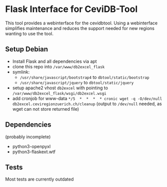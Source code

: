 Flask Interface for CeviDB-Tool
===============================

This tool provides a webinterface for the cevidbtool.
Using a webinterface simplifies maintenance and reduces
the support needed for new regions wanting to use the tool.

Setup Debian
------------
  - Install Flask and all dependencies via apt
  - clone this repo into `/var/www/db2excel_flask`
  - symlink:
    - `/usr/share/javascript/bootstrap4` to `dbtool/static/bootstrap`
    - `/usr/share/javascript/jquery` to `dbtool/static/jquery`
  - setup apache2 vhost `db2excel` with pointing to `/var/www/db2excel_flask/wsgi/db2excel.wsgi`
  - add cronjob for www-data `*/5  *  *  *  * cronic wget -q -O/dev/null db2excel.ceviregionzuerich.ch/cleanup`
    (output to `/dev/null` needed, as wget can not store returned file)

Dependencies
------------
(probably incomplete)
  - python3-openpyxl
  - python3-flaskext.wtf

Tests
-----
Most tests are currently outdated
